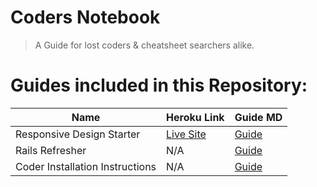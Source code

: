 # Coders Notebook
> A Guide for lost coders & cheatsheet searchers alike.

# Guides included in this Repository:

| Name | Heroku Link | Guide MD |
| --- | --- | --- |
| Responsive Design Starter | [Live Site](https://responsive-design-experiment.herokuapp.com/) | [Guide](https://github.com/BlaineAndersonDev/coders-handbook/blob/master/responsive_design_starter.md) |
| Rails Refresher | N/A | [Guide](https://github.com/BlaineAndersonDev/coders-handbook/blob/master/rails_refresher.md) |
| Coder Installation Instructions | N/A | [Guide](https://github.com/BlaineAndersonDev/coders-handbook/blob/master/coder_installation_instructions.md) |
